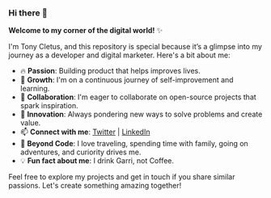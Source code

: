 ### Hi there 👋

**Welcome to my corner of the digital world!** ✨

I'm Tony Cletus, and this repository is special because it’s a glimpse into my journey as a developer and digital marketer. Here's a bit about me:

- 🔥 **Passion**: Building product that helps improves lives.
- 🌱 **Growth**: I'm on a continuous journey of self-improvement and learning.
- 👯 **Collaboration**: I'm eager to collaborate on open-source projects that spark inspiration.
- 💬 **Innovation**: Always pondering new ways to solve problems and create value.
- 📫 **Connect with me**: [Twitter](https://twitter.com/iamtonycletus "iamtonycletus") | [LinkedIn](https://www.linkedin.com/in/tonycletus "Tony Cletus")
- 💎 **Beyond Code**: I love traveling, spending time with family, going on adventures, and curiority drives me.
- 💡  **Fun fact about me**: I drink Garri, not Coffee.

Feel free to explore my projects and get in touch if you share similar passions. Let's create something amazing together!
